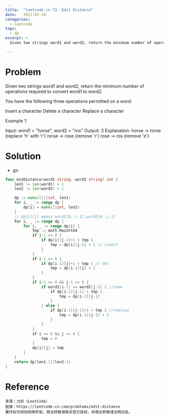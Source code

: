 ```yaml
---
title:  "leetcode-cn-72. Edit Distance"
date:   2021-02-10
categories: 
  - Leetcode
tags:
  - dp
excerpt: >
  Given two strings word1 and word2, return the minimum number of operations required to convert word1 to word2.

---
```

# Problem

Given two strings word1 and word2, return the minimum number of operations required to convert word1 to word2.

You have the following three operations permitted on a word:

Insert a character
Delete a character
Replace a character 

  Example 1:

  Input: word1 = "horse", word2 = "ros"
  Output: 3
  Explanation: 
  horse -> rorse (replace 'h' with 'r')
  rorse -> rose (remove 'r')
  rose -> ros (remove 'e')

# Solution

- go

```go
func minDistance(word1 string, word2 string) int {
	len1 := len(word1) + 1
	len2 := len(word2) + 1

	dp := make([][]int, len1)
	for i, _ := range dp {
		dp[i] = make([]int, len2)
	}
	// dp[i][j] means word1[0..i-1],word2[0..j-1]
	for i, _ := range dp {
		for j, _ := range dp[i] {
			tmp := math.MaxInt64
			if j-1 >= 0 {
				if dp[i][j-1]+1 < tmp {
					tmp = dp[i][j-1] + 1 // insert
				}
			}
			if i-1 >= 0 {
				if dp[i-1][j]+1 < tmp { // del
					tmp = dp[i-1][j] + 1
				}
			}
			if i-1 >= 0 && j-1 >= 0 {
				if word1[i-1] == word2[j-1] { //same
					if dp[i-1][j-1] < tmp {
						tmp = dp[i-1][j-1]
					}
				} else {
					if dp[i-1][j-1]+1 < tmp { //replace
						tmp = dp[i-1][j-1] + 1
					}
				}
			}
			if i == 0 && j == 0 {
				tmp = 0
			}
			dp[i][j] = tmp
		}
	}
	return dp[len1-1][len2-1]
}

```

# Reference

    来源：力扣（LeetCode）
    链接：https://leetcode-cn.com/problems/edit-distance
    著作权归领扣网络所有。商业转载请联系官方授权，非商业转载请注明出处。